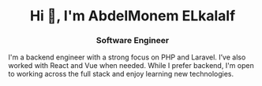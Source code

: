 <h1 align="center">Hi 👋, I'm AbdelMonem ELkalalf</h1>
<h3 align="center">Software Engineer</h3>

I'm a backend engineer with a strong focus on PHP and Laravel. I’ve also worked with React and Vue when needed. While I prefer backend, I'm open to working across the full stack and enjoy learning new technologies.



